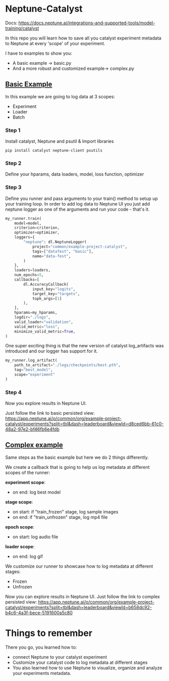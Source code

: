 # Neptune-Catalyst

Docs: https://docs.neptune.ai/integrations-and-supported-tools/model-training/catalyst

In this repo you will learn how to save all you catalyst experiment metadata to Neptune at every 'scope' of your experiment.

I have to examples to show you:
 - A basic example -> basic.py
 - And a more robust and customized example-> complex.py


## [Basic Example](https://github.com/Blaizzy/Neptune-Catalyst/blob/master/basic.py)

In this example we are going to log data at 3 scopes:
  - Experiment 
  - Loader 
  - Batch
  
### Step 1

Install catalyst, Neptune and psutil & Import libraries 

`pip install catalyst neptune-client psutils`

### Step 2 
Define your hparams, data loaders, model, loss function, optimizer 


### Step 3 
Define you runner and pass arguments to your train() method to setup up your training loop. 
In order to add log data to Neptune UI you just add neptune logger as one of the arguments and run your code - that's it.
```python
my_runner.train(
    model=model,
    criterion=criterion,
    optimizer=optimizer,
    loggers={
        "neptune": dl.NeptuneLogger(
            project="common/example-project-catalyst",
            tags=["datafest", "basic"],
            name="data-fest",
        )
    },
    loaders=loaders,
    num_epochs=5,
    callbacks=[
        dl.AccuracyCallback(
            input_key="logits",
            target_key="targets",
            topk_args=[1]
        ),
    ],
    hparams=my_hparams,
    logdir="./logs",
    valid_loader="validation",
    valid_metric="loss",
    minimize_valid_metric=True,
)
```


One super exciting thing is that the new version of catalyst log_artifacts was introduced and our logger has support for it.

```python
my_runner.log_artifact(
    path_to_artifact="./logs/checkpoints/best.pth",
    tag="best_model",
    scope="experiment"
)
```

### Step 4
Now you explore results in Neptune UI.

Just follow the link to basic persisted view: https://app.neptune.ai/o/common/org/example-project-catalyst/experiments?split=tbl&dash=leaderboard&viewId=d8ced6bb-61c0-48a2-97e2-bf46fb6e4fdb

## [Complex example](https://github.com/Blaizzy/Neptune-Catalyst/blob/master/complex.py)
Same steps as the basic example but here we do 2 things differently.

We create a callback that is going to help us log metadata at different scopes of the runner:

**experiment scope**:
 - on end: log best model

**stage scope**:
 - on start: if "train_frozen" stage, log sample images
 - on end: if "train_unfrozen" stage, log mp4 file

**epoch scope**:
 - on start: log audio file

**loader scope**:
 - on end: log gif


We customize our runner to showcase how to log metadata at different stages:
 - Frozen
 - Unfrozen



Now you can explore results in Neptune UI.
Just follow the link to complex persisted view:
https://app.neptune.ai/o/common/org/example-project-catalyst/experiments?split=tbl&dash=leaderboard&viewId=b658dc92-b4c6-4a3f-bece-5191600a5c80
	
# Things to remember
There you go, you learned how to:

 - connect Neptune to your catalyst experiment 
 - Customize your catalyst code to log metadata at different stages
 - You also learned how to use Neptune to visualize, organize and analyze your experiments metadata.
